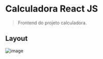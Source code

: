 # Calculadora React JS
> Frontend do projeto calculadora.


## Layout

![image](https://user-images.githubusercontent.com/50468893/114321504-770bf400-9af1-11eb-84e3-173dd39166c2.png)
